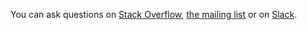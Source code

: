 You can ask questions on [Stack Overflow](https://stackoverflow.com/tags/vega-lite), [the mailing list](https://bit.ly/vega-discuss) or on [Slack](https://bit.ly/join-vega-slack).
